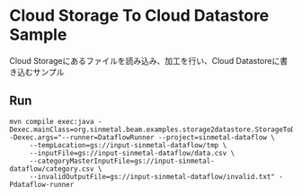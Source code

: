# Cloud Storage To Cloud Datastore Sample

Cloud Storageにあるファイルを読み込み、加工を行い、Cloud Datastoreに書き込むサンプル

## Run

```
mvn compile exec:java -Dexec.mainClass=org.sinmetal.beam.examples.storage2datastore.StorageToDatastore -Dexec.args="--runner=DataflowRunner --project=sinmetal-dataflow \
     --tempLocation=gs://input-sinmetal-dataflow/tmp \
     --inputFile=gs://input-sinmetal-dataflow/data.csv \
     --categoryMasterInputFile=gs://input-sinmetal-dataflow/category.csv \
     --invalidOutputFile=gs://input-sinmetal-dataflow/invalid.txt" -Pdataflow-runner
```